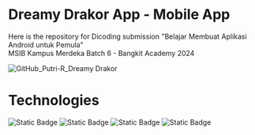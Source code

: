 # Dreamy Drakor App - Mobile App
Here is the repository for Dicoding submission "Belajar Membuat Aplikasi Android untuk Pemula"  
MSIB Kampus Merdeka Batch 6 - Bangkit Academy 2024

![GitHub_Putri-R_Dreamy Drakor](https://github.com/Putri-R/DreamyDrakorApp/assets/125380130/93736f2f-59fd-4a1b-b018-89acdd28f178)

# Technologies
![Static Badge](https://img.shields.io/badge/KOTLIN-FFF8DB?style=for-the-badge&logo=kotlin) ![Static Badge](https://img.shields.io/badge/GRADLE-604CC3?style=for-the-badge&logo=GRADLE) ![Static Badge](https://img.shields.io/badge/ANDROID%20STUDIO-DC5F00?style=for-the-badge&logo=ANDROID%20STUDIO&logoColor=FFFFFF) ![Static Badge](https://img.shields.io/badge/MATERIAL%20DESIGN-D2649A?style=for-the-badge&logo=MATERIAL%20DESIGN&logoColor=FFFFFF)
